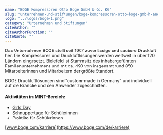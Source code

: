 ```yaml
---
name: "BOGE Kompressoren Otto Boge GmbH & Co. KG"
slug: "unternehmen-und-stiftungen/boge-kompressoren-otto-boge-gmb-h-and-co-kg"
logo: "../logos/boge-1.png"
category: "Unternehmen und Stiftungen"
citeAuthor: ""
citeAuthorFunction: ""
citeQuote: ""
---
```


Das Unternehmen BOGE stellt seit 1907 zuverlässige und saubere Druckluft her. Die Kompressoren und Druckluftlösungen werden weltweit in über 120 Ländern eingesetzt. Bielefeld ist Stammsitz des inhabergeführten Familienunternehmens und mit ca. 490 von insgesamt rund 850 Mitarbeiterinnen und Mitarbeitern der größte Standort.

BOGE Druckluftlösungen sind "custom-made in Germany" und individuell auf die Branche und den Anwender zugeschnitten.

#### Aktivitäten im MINT-Bereich:

- [Girls'Day](https://www.girls-day.de/)
- Schnuppertage für Schülerinnen
- Praktika für Schülerinnen

[www.boge.com/karriere](https://www.boge.com/de/karriere)
